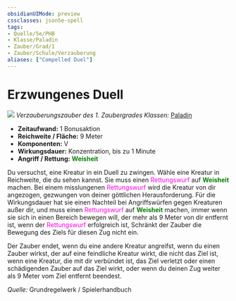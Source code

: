 ```yaml
---
obsidianUIMode: preview
cssclasses: json5e-spell
tags:
- Quelle/5e/PHB
- Klasse/Paladin
- Zauber/Grad/1
- Zauber/Schule/Verzauberung
aliases: ["Compelled Duel"]
---
```

# Erzwungenes Duell
![](../../../99%20-%20Setup/Files/Bildersammlung/Symbolik/Verzauberungszauber.webp#token)
*Verzauberungszauber des 1. Zaubergrades*
*Klassen:* [Paladin](../Charakteroptionen/Klassen/Paladin.md)

- **Zeitaufwand:** 1 Bonusaktion
- **Reichweite / Fläche:** 9 Meter
- **Komponenten:** V
- **Wirkungsdauer:** Konzentration, bis zu 1 Minute
- **Angriff / Rettung:** <font color="green">**Weisheit**</font>

Du versuchst, eine Kreatur in ein Duell zu zwingen. Wähle eine Kreatur in Reichweite, die du sehen kannst. Sie muss einen <font color="#FF00E0">Rettungswurf</font> auf <font color="green">**Weisheit**</font> machen. Bei einem misslungenen <font color="#FF00E0">Rettungswurf</font> wird die Kreatur von dir angezogen, gezwungen von deiner göttlichen Herausforderung. Für die Wirkungsdauer hat sie einen Nachteil bei Angriffswürfen gegen Kreaturen außer dir, und muss einen <font color="#FF00E0">Rettungswurf</font> auf <font color="green">**Weisheit**</font> machen, immer wenn sie sich in einen Bereich bewegen will, der mehr als 9 Meter von dir entfernt ist, wenn der <font color="#FF00E0">Rettungswurf</font> erfolgreich ist, Schränkt der Zauber die Bewegung des Ziels für diesen Zug nicht ein.  
  
Der Zauber endet, wenn du eine andere Kreatur angreifst, wenn du einen Zauber wirkst, der auf eine feindliche Kreatur wirkt, die nicht das Ziel ist, wenn eine Kreatur, die mit dir verbündet ist, das Ziel verletzt oder einen schädigenden Zauber auf das Ziel wirkt, oder wenn du deinen Zug weiter als 9 Meter vom Ziel entfernt beendest.

 *Quelle:* Grundregelwerk / Spielerhandbuch